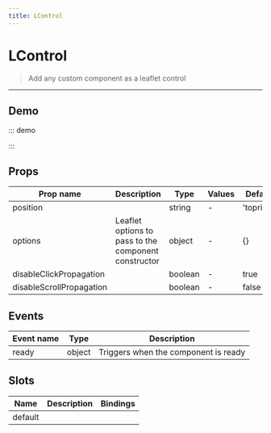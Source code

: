 ```yaml
---
title: LControl
---
```


# LControl

> Add any custom component as a leaflet control

---

## Demo

::: demo
<template>
<l-map style="height: 350px" :zoom="zoom" :center="center">
<l-tile-layer :url="url"></l-tile-layer>
<l-control position="bottomleft" >
<button @click="clickHandler">
I am a useless button!
</button>
</l-control>
</l-map>
</template>

<script>
import {LMap, LTileLayer, LControl} from 'vue2-leaflet';

export default {
  components: {
    LMap,
    LTileLayer,
    LControl
  },
  data () {
    return {
      url: 'https://{s}.tile.openstreetmap.org/{z}/{x}/{y}.png',
      zoom: 8,
      center: [47.313220, -1.319482]
    };
  },
  methods: {
    clickHandler () {
      window.alert('and mischievous')
    }
  }
}
</script>

:::

## Props

| Prop name                | Description                                          | Type    | Values | Default    |
| ------------------------ | ---------------------------------------------------- | ------- | ------ | ---------- |
| position                 |                                                      | string  | -      | 'topright' |
| options                  | Leaflet options to pass to the component constructor | object  | -      | {}         |
| disableClickPropagation  |                                                      | boolean | -      | true       |
| disableScrollPropagation |                                                      | boolean | -      | false      |

## Events

| Event name | Type   | Description                          |
| ---------- | ------ | ------------------------------------ |
| ready      | object | Triggers when the component is ready |

## Slots

| Name    | Description | Bindings |
| ------- | ----------- | -------- |
| default |             |          |
